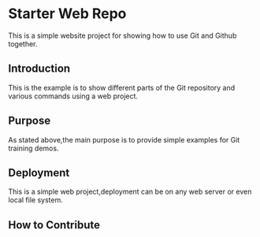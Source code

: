 # Starter Web Repo

This is a simple website project for showing 
how to use Git and Github together. 

## Introduction

This is the example is to show different parts
of the Git  repository and various commands using a web project.

## Purpose

As stated above,the main purpose is to 
provide simple examples for Git training 
demos.

## Deployment

This is a simple web project,deployment
can be on any web server or even local
file system.

## How to Contribute